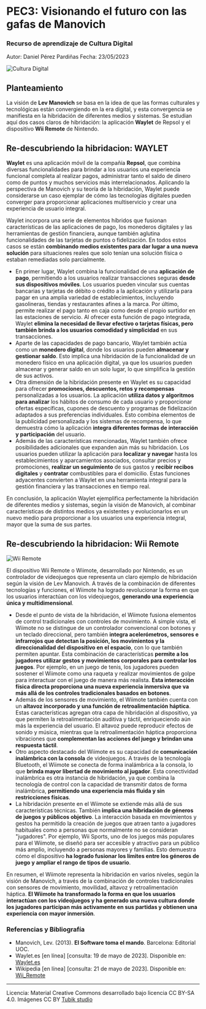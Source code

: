# PEC3: Visionando el futuro con las gafas de Manovich 

### Recurso de aprendizaje de Cultura Digital 

Autor: Daniel Pérez Pardiñas
Fecha: 23/05/2023

![Cultura Digital](https://miro.medium.com/max/1400/0*9PyyNvrO2PcD3KuU.png) 

## Planteamiento

La visión de **Lev Manovich** se basa en la idea de que las formas culturales y tecnológicas están convergiendo en la era digital, y esta convergencia se manifiesta en la hibridación de diferentes medios y sistemas.
Se estudian aquí dos casos claros de hibridación: la aplicación **Waylet** de Repsol y el dispositivo **Wii Remote** de Nintendo.


## Re-descubriendo la hibridacion: WAYLET

**Waylet** es una aplicación móvil de la compañía **Repsol**, que combina diversas funcionalidades para brindar a los usuarios una experiencia funcional completa al realizar pagos, administrar tanto el saldo de dinero como de puntos y muchos servicios más interrelacionados. Aplicando la perspectiva de Manovich y su teoría de la hibridación, Waylet puede considerarse un caso ejemplar de cómo las tecnologías digitales pueden converger para proporcionar aplicaciones multiservicio y crear una experiencia de usuario integral.

Waylet incorpora una serie de elementos híbridos que fusionan características de las aplicaciones de pago, los monederos digitales y las herramientas de gestión financiera, aunque también aglutina funcionalidades de las tarjetas de puntos o fidelización. En todos estos casos se están **combinando medios existentes para dar lugar a una nueva solución** para situaciones reales que solo tenían una solución física o estaban remediadas solo parcialmente.

- En primer lugar, Waylet combina la funcionalidad de una **aplicación de pago**, permitiendo a los usuarios realizar transacciones seguras **desde sus dispositivos móviles**. Los usuarios pueden vincular sus cuentas bancarias y tarjetas de débito o crédito a la aplicación y utilizarla para pagar en una amplia variedad de establecimientos, incluyendo gasolineras, tiendas y restaurantes afines a la marca. Por último, permite realizar el pago tanto en caja como desde el propio surtidor en las estaciones de servicio. Al ofrecer esta función de pago integrada, Waylet **elimina la necesidad de llevar efectivo o tarjetas físicas, pero también brinda a los usuarios comodidad y simplicidad** en sus transacciones. 
- Aparte de las capacidades de pago bancario, Waylet también actúa como un **monedero digital**, donde los usuarios pueden **almacenar y gestionar saldo**. Esto implica una hibridación de la funcionalidad de un monedero físico en una aplicación digital, ya que los usuarios pueden almacenar y generar saldo en un solo lugar, lo que simplifica la gestión de sus activos.
- Otra dimensión de la hibridación presente en Waylet es su capacidad para ofrecer **promociones, descuentos, retos y recompensas** personalizadas a los usuarios. La aplicación **utiliza datos y algoritmos para analizar** los hábitos de consumo de cada usuario y proporcionar ofertas específicas, cupones de descuento y programas de fidelización adaptados a sus preferencias individuales. Esto combina elementos de la publicidad personalizada y los sistemas de recompensa, lo que demuestra cómo la aplicación **integra diferentes formas de interacción y participación** del usuario.
- Además de las características mencionadas, Waylet también ofrece posibilidades adicionales que expanden aún más su hibridación. Los usuarios pueden utilizar la aplicación para **localizar y navegar** hasta los establecimientos y aparcamientos asociados, consultar precios y promociones, **realizar un seguimiento** de sus gastos y **recibir recibos digitales** y **contratar** combustibles para el domicilio. Estas funciones adyacentes convierten a Waylet en una herramienta integral para la gestión financiera y las transacciones en tiempo real.

En conclusión, la aplicación Waylet ejemplifica perfectamente la hibridación de diferentes medios y sistemas, según la visión de Manovich, al combinar características de distintos medios ya existentes y evolucionarlos en un nuevo medio para proporcionar a los usuarios una experiencia integral, mayor que la suma de sus partes.

## Re-descubriendo la hibridacion: Wii Remote

![Wii Remote](https://upload.wikimedia.org/wikipedia/commons/thumb/b/bc/Wii_Remote_Image.jpg/375px-Wii_Remote_Image.jpg)

El dispositivo Wii Remote o Wiimote, desarrollado por Nintendo, es un controlador de videojuegos que representa un claro ejemplo de hibridación según la visión de Lev Manovich. A través de la combinación de diferentes tecnologías y funciones, el Wiimote ha logrado revolucionar la forma en que los usuarios interactúan con los videojuegos, **generando una experiencia única y multidimensional**.
- Desde el punto de vista de la hibridación, el Wiimote fusiona elementos de control tradicionales con controles de movimiento. A simple vista, el Wiimote no se distingue de un controlador convencional con botones y un teclado direccional, pero también **integra acelerómetros, sensores e infrarrojos que detectan la posición, los movimientos y la direccionalidad del dispositivo en el espacio**, con lo que también permiten apuntar.
Esta combinación de características **permite a los jugadores utilizar gestos y movimientos corporales para controlar los juegos**. Por ejemplo, en un juego de tenis, los jugadores pueden sostener el Wiimote como una raqueta y realizar movimientos de golpe para interactuar con el juego de manera más realista. **Esta interacción física directa proporciona una nueva experiencia inmersiva que va más allá de los controles tradicionales basados en botones**.
- Además de los sensores de movimiento, el Wiimote también cuenta con un **altavoz incorporado y una función de retroalimentación háptica**. Estas características agregan otra capa de hibridación al dispositivo, ya que permiten la retroalimentación auditiva y táctil, enriqueciendo aún más la experiencia del usuario. El altavoz puede reproducir efectos de sonido y música, mientras que la retroalimentación háptica proporciona vibraciones que **complementan las acciones del juego y brindan una respuesta táctil**.
- Otro aspecto destacado del Wiimote es su capacidad de **comunicación inalámbrica con la consola** de videojuegos. A través de la tecnología Bluetooth, el Wiimote se conecta de forma inalámbrica a la consola, lo que **brinda mayor libertad de movimiento al jugador**. Esta conectividad inalámbrica es otra instancia de hibridación, ya que combina la tecnología de control con la capacidad de transmitir datos de forma inalámbrica, **permitiendo una experiencia más fluida y sin restricciones físicas**.
- La hibridación presente en el Wiimote se extiende más allá de sus características técnicas. También **implica una hibridación de géneros de juegos y públicos objetivo**. La interacción basada en movimientos y gestos ha permitido la creación de juegos que atraen tanto a jugadores habituales como a personas que normalmente no se consideran "jugadores". Por ejemplo, Wii Sports, uno de los juegos más populares para el Wiimote, se diseñó para ser accesible y atractivo para un público más amplio, incluyendo a personas mayores y familias. Esto demuestra cómo el dispositivo **ha logrado fusionar los límites entre los géneros de juego y ampliar el rango de tipos de usuario**.

En resumen, el Wiimote representa la hibridación en varios niveles, según la visión de Manovich, a través de la combinación de controles tradicionales con sensores de movimiento, movilidad, altavoz y retroalimentación háptica. **El Wiimote ha transformado la forma en que los usuarios interactúan con los videojuegos y ha generado una nueva cultura donde los jugadores participan más activamente en sus partidas y obtienen una experiencia con mayor inmersión**.

### Referencias y Bibliografía

* Manovich, Lev. (2013). **El Software toma el mando**. Barcelona: Editorial UOC. 
* Waylet.es [en línea] [consulta: 19 de mayo de 2023]. Disponible en: [Waylet.es](https://waylet.es/)
* Wikipedia [en línea] [consulta: 21 de mayo de 2023]. Disponible en: [Wii_Remote](https://es.wikipedia.org/wiki/Wii_Remote)

----

Licencia: Material Creative Commons desarrollado bajo licencia CC BY-SA 4.0. Imágenes CC BY [Tubik studio](https://blog.tubikstudio.com/how-to-create-original-flat-illustrations-designers-tips/) 
